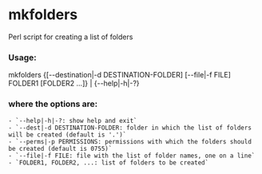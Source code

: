 # mkfolders
Perl script for creating a list of folders

### Usage:
mkfolders {[--destination|-d DESTINATION-FOLDER] [--file|-f FILE] FOLDER1 [FOLDER2 ...]} | {--help|-h|-?}

### where the options are:
    - `--help|-h|-?: show help and exit`
    - `--dest|-d DESTINATION-FOLDER: folder in which the list of folders will be created (default is '.')`
    - `--perms|-p PERMISSIONS: permissions with which the folders should be created (default is 0755)`
    - `--file|-f FILE: file with the list of folder names, one on a line`
    - `FOLDER1, FOLDER2, ...: list of folders to be created`
